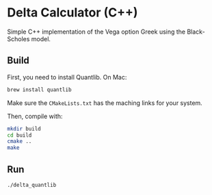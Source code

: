 # Delta Calculator (C++)

Simple C++ implementation of the Vega option Greek using the Black-Scholes model.

## Build

First, you need to install Quantlib. On Mac:

```bash
brew install quantlib
```

Make sure the `CMakeLists.txt` has the maching links for your system.

Then, compile with:

```bash
mkdir build
cd build
cmake ..
make
```

## Run

```bash
./delta_quantlib
```